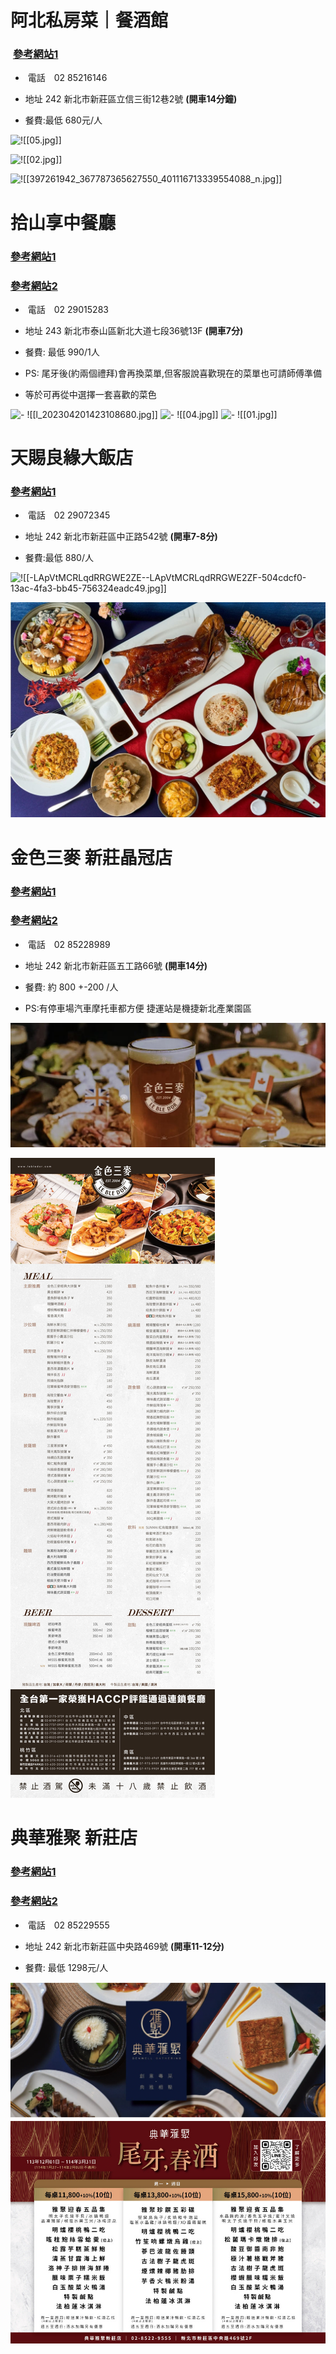 
# 阿北私房菜｜餐酒館

###  [參考網站1](https://www.facebook.com/100071888693147/posts/367787495627537/)

-  電話　02 85216146

-  地址  242 新北市新莊區立信三街12巷2號  **(開車14分鐘)**

-  餐費:最低 680元/人 

![ !\[\[05.jpg\]\]](05.jpg)

![ !\[\[02.jpg\]\]](02.jpg)

![  !\[\[397261942_367787365627550_401116713339554088_n.jpg\]\]](397261942_367787365627550_401116713339554088_n.jpg)


# 拾山享中餐廳

### [參考網站1](https://www.hotel-intrendy.com/ballroom.php)

### [參考網站2](https://inline.app/booking/-NN08USXOD39rsKrXoxR:inline-live-3/-NN08Ue7keg3n2hx65KU)

-  電話　02 29015283

-  地址  243 新北市泰山區新北大道七段36號13F **(開車7分)**

-  餐費: 最低 990/1人

- PS: 尾牙後(約兩個禮拜)會再換菜單,但客服說喜歡現在的菜單也可請師傅準備
- 等於可再從中選擇一套喜歡的菜色

![-  !\[\[l_202304201423108680.jpg\]\]](l_202304201423108680.jpg)
![- !\[\[04.jpg\]\]](04.jpg)
![-  !\[\[01.jpg\]\]](01.jpg)


# 天賜良緣大飯店

### [參考網站1](https://tcly.com.tw/)

-  電話　02  29072345

-  地址  242  新北市新莊區中正路542號 **(開車7-8分)**

-  餐費:最低 880/人

![ !\[\[-LApVtMCRLqdRRGWE2ZE--LApVtMCRLqdRRGWE2ZF-504cdcf0-13ac-4fa3-bb45-756324eadc49.jpg\]\]](-LApVtMCRLqdRRGWE2ZE--LApVtMCRLqdRRGWE2ZF-504cdcf0-13ac-4fa3-bb45-756324eadc49.jpg)

![-LApVtMCRLqdRRGWE2ZE--LApVtMCRLqdRRGWE2ZF-fa613217-e942-4f5f-9f4c-158e4e45f174_1649839244511.jpg](-LApVtMCRLqdRRGWE2ZE--LApVtMCRLqdRRGWE2ZF-fa613217-e942-4f5f-9f4c-158e4e45f174_1649839244511.jpg)

# 金色三麥 新莊晶冠店

### [參考網站1](https://inline.app/booking/-KgvwgRUCRhdQfrVsuI3:inline-live-lebledor?language=zh-tw)
### [參考網站2](https://www.lebledor.com/location/jingguan)

-  電話　02 85228989

-  地址  242 新北市新莊區五工路66號 **(開車14分)**

-  餐費: 約 800 +-200 /人

- PS:有停車場汽車摩托車都方便 捷運站是機捷新北產業園區

![alt text](08.jpg)

![alt text](06.jpg)

# 典華雅聚 新莊店

### [參考網站1](https://gathering.tw/gathering.html)
### [參考網站2](https://inline.app/booking/-Lp1vF8VGUcoA8a-hKwT:inline-live-1/-M0zrgUa3kgKi2j1msGL?language=zh-tw)

-  電話　02 85229555

-  地址  242 新北市新莊區中央路469號 **(開車11-12分)**

-  餐費: 最低 1298元/人

![alt text](07.jpg)
![alt text](20241021-新莊雅聚-尾牙春酒-A4_周一至周日1.jpg)